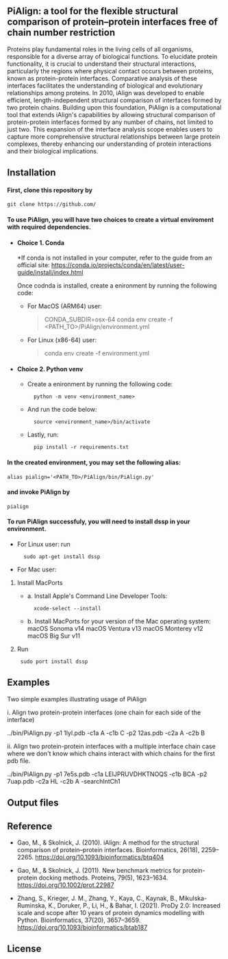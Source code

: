 ## PiAlign: a tool for the flexible structural comparison of protein–protein interfaces free of chain number restriction

Proteins play fundamental roles in the living cells of all organisms, responsible for a diverse array of biological functions. ​To elucidate protein functionality, it is crucial to understand their structural interactions, particularly the regions where physical contact occurs between proteins, known as protein-protein interfaces. Comparative analysis of these interfaces facilitates the understanding of biological and evolutionary relationships among proteins. In 2010, iAlign was developed to enable efficient, length-independent structural comparison of interfaces formed by two protein chains. Building upon this foundation, PiAlign is a computational tool that extends iAlign's capabilities by allowing structural comparison of protein-protein interfaces formed by any number of chains, not limited to just two. This expansion of the interface analysis scope enables users to capture more comprehensive structural relationships between large protein complexes, thereby enhancing our understanding of protein interactions and their biological implications.


## Installation

#### First, clone this repository by

	git clone https://github.com/

#### To use PiAlign, you will have two choices to create a virtual enviroment with required dependencies.

* #### Choice 1. Conda

	*If conda is not installed in your computer, refer to the guide from an official site:
	https://conda.io/projects/conda/en/latest/user-guide/install/index.html


	Once codnda is installed, create a enironment by running the following code:
	* For MacOS (ARM64) user:
		> CONDA_SUBDIR=osx-64 conda env create -f <PATH_TO>/PiAlign/environment.yml


	* For Linux (x86-64) user:
		> conda env create -f environment.yml



* #### Choice 2. Python venv
	* Create a enironment by running the following code:

			python -m venv <environment_name>


	* And run the code below:

			source <environment_name>/bin/activate


	* Lastly, run:

			pip install -r requirements.txt



#### In the created environment, you may set the following alias:

	alias pialign='<PATH_TO>/PiAlign/bin/PiAlign.py'

#### and invoke PiAlign by

  	pialign



#### To run PiAlign successfuly, you will need to install dssp in your environment. ###
* For Linux user: run 

		sudo apt-get install dssp

* For Mac user:
1. Install MacPorts
	* a. Install Apple's Command Line Developer Tools: 
	    		
			xcode-select --install
	  
	* b. Install MacPorts for your version of the Mac operating system:
			macOS Sonoma v14
			macOS Ventura v13
			macOS Monterey v12
			macOS Big Sur v11

2. Run 			

		sudo port install dssp

## Examples

Two simple examples illustrating usage of PiAlign

i. Align two protein-protein interfaces (one chain for each side of the interface)

../bin/PiAlign.py -p1 1lyl.pdb -c1a A -c1b C -p2 12as.pdb -c2a A -c2b B



ii. Align two protein-protein interfaces with a multiple interface chain case where we don't know which chains interact with which chains for the first pdb file.

../bin/PiAlign.py -p1 7e5s.pdb -c1a LEIJPRUVDHKTNOQS -c1b BCA -p2 7uap.pdb -c2a HL -c2b A -searchIntCh1



## Output files


## Reference

- Gao, M., & Skolnick, J. (2010). iAlign: A method for the structural comparison of protein–protein interfaces. Bioinformatics, 26(18), 2259–2265. https://doi.org/10.1093/bioinformatics/btq404

- Gao, M., & Skolnick, J. (2011). New benchmark metrics for protein-protein docking methods. Proteins, 79(5), 1623–1634. https://doi.org/10.1002/prot.22987

- Zhang, S., Krieger, J. M., Zhang, Y., Kaya, C., Kaynak, B., Mikulska-Ruminska, K., Doruker, P., Li, H., & Bahar, I. (2021). ProDy 2.0: Increased scale and scope after 10 years of protein dynamics modelling with Python. Bioinformatics, 37(20), 3657–3659. https://doi.org/10.1093/bioinformatics/btab187


## License
